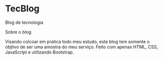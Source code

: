 # TecBlog
Blog de tecnologia

Sobre  o blog

Visando colcoar em pratica todo meu estudo, este blog tem somente o objtivo de ser uma amostra do meu serviço.
Feito com apenas HTML, CSS, JavaScript e utilizando Bootstrap.


